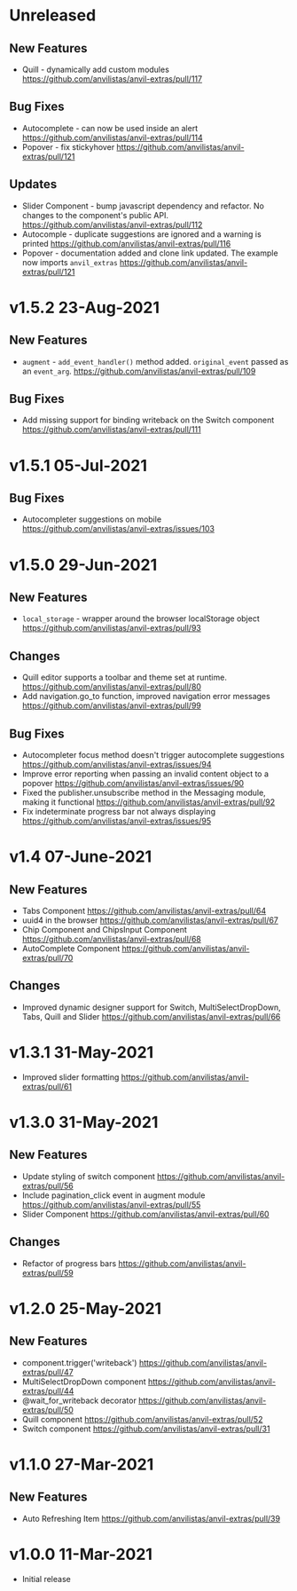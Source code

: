 # Unreleased

## New Features
* Quill - dynamically add custom modules
  https://github.com/anvilistas/anvil-extras/pull/117
## Bug Fixes
* Autocomplete - can now be used inside an alert
  https://github.com/anvilistas/anvil-extras/pull/114
* Popover - fix stickyhover
  https://github.com/anvilistas/anvil-extras/pull/121

## Updates
* Slider Component - bump javascript dependency and refactor. No changes to the component's public API.
  https://github.com/anvilistas/anvil-extras/pull/112
* Autocomple - duplicate suggestions are ignored and a warning is printed
  https://github.com/anvilistas/anvil-extras/pull/116
* Popover - documentation added and clone link updated. The example now imports `anvil_extras`
  https://github.com/anvilistas/anvil-extras/pull/121

# v1.5.2 23-Aug-2021

## New Features
* `augment` - `add_event_handler()` method added. `original_event` passed as an `event_arg`.
  https://github.com/anvilistas/anvil-extras/pull/109

## Bug Fixes
* Add missing support for binding writeback on the Switch component
  https://github.com/anvilistas/anvil-extras/pull/111

# v1.5.1 05-Jul-2021

## Bug Fixes
* Autocompleter suggestions on mobile
  https://github.com/anvilistas/anvil-extras/issues/103

# v1.5.0 29-Jun-2021

## New Features
* `local_storage` - wrapper around the browser localStorage object
  https://github.com/anvilistas/anvil-extras/pull/93

## Changes
* Quill editor supports a toolbar and theme set at runtime.
  https://github.com/anvilistas/anvil-extras/pull/80
* Add navigation.go_to function, improved navigation error messages
  https://github.com/anvilistas/anvil-extras/pull/99

## Bug Fixes
* Autocompleter focus method doesn't trigger autocomplete suggestions
  https://github.com/anvilistas/anvil-extras/issues/94
* Improve error reporting when passing an invalid content object to a popover
  https://github.com/anvilistas/anvil-extras/issues/90
* Fixed the publisher.unsubscribe method in the Messaging module, making it functional
  https://github.com/anvilistas/anvil-extras/pull/92
* Fix indeterminate progress bar not always displaying
  https://github.com/anvilistas/anvil-extras/issues/95

# v1.4 07-June-2021

## New Features
* Tabs Component
  https://github.com/anvilistas/anvil-extras/pull/64
* uuid4 in the browser
  https://github.com/anvilistas/anvil-extras/pull/67
* Chip Component and ChipsInput Component
  https://github.com/anvilistas/anvil-extras/pull/68
* AutoComplete Component
  https://github.com/anvilistas/anvil-extras/pull/70

## Changes
* Improved dynamic designer support for Switch, MultiSelectDropDown, Tabs, Quill and Slider
  https://github.com/anvilistas/anvil-extras/pull/66

# v1.3.1 31-May-2021
* Improved slider formatting
  https://github.com/anvilistas/anvil-extras/pull/61

# v1.3.0 31-May-2021

## New Features
* Update styling of switch component
  https://github.com/anvilistas/anvil-extras/pull/56
* Include pagination_click event in augment module
  https://github.com/anvilistas/anvil-extras/pull/55
* Slider Component
  https://github.com/anvilistas/anvil-extras/pull/60

## Changes
* Refactor of progress bars
  https://github.com/anvilistas/anvil-extras/pull/59

# v1.2.0 25-May-2021

## New Features
* component.trigger('writeback')
  https://github.com/anvilistas/anvil-extras/pull/47
* MultiSelectDropDown component
  https://github.com/anvilistas/anvil-extras/pull/44
* @wait_for_writeback decorator
  https://github.com/anvilistas/anvil-extras/pull/50
* Quill component
  https://github.com/anvilistas/anvil-extras/pull/52
* Switch component
  https://github.com/anvilistas/anvil-extras/pull/31

# v1.1.0 27-Mar-2021

## New Features
* Auto Refreshing Item
  https://github.com/anvilistas/anvil-extras/pull/39

# v1.0.0 11-Mar-2021

* Initial release
